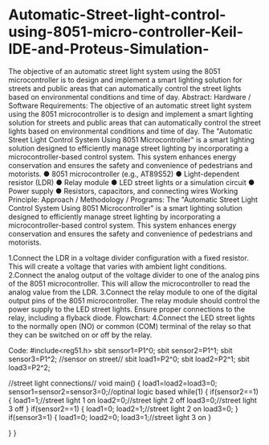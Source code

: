 # Automatic-Street-light-control-using-8051-micro-controller-Keil-IDE-and-Proteus-Simulation-
The objective of an automatic street light system using the 8051 microcontroller is  to design and implement a smart lighting solution for streets and public areas that  can automatically control the street lights based on environmental conditions and  time of day.
Abstract:
Hardware / Software Requirements:
   The objective of an automatic street light system using the 8051 microcontroller is
 to design and implement a smart lighting solution for streets and public areas that
 can automatically control the street lights based on environmental conditions and
 time of day.
 The "Automatic Street Light Control System Using 8051 Microcontroller" is a smart
 lighting solution designed to efficiently manage street lighting by incorporating a
 microcontroller-based control system. This system enhances energy conservation
 and ensures the safety and convenience of pedestrians and motorists.
 ● 8051 microcontroller (e.g., AT89S52)
● Light-dependent resistor (LDR)
● Relay module
● LED street lights or a simulation circuit
● Power supply
● Resistors, capacitors, and connecting wires
Working Principle:
Approach / Methodology / Programs:
 The "Automatic Street Light Control System Using 8051 Microcontroller" is a smart
 lighting solution designed to efficiently manage street lighting by incorporating a
 microcontroller-based control system. This system enhances energy conservation
 and ensures the safety and convenience of pedestrians and motorists.

  1.Connect the LDR in a voltage divider configuration with a fixed resistor. This will create a voltage that varies with ambient light conditions.
2.Connect the analog output of the voltage divider to one of the analog pins of the 8051 microcontroller. This will allow the microcontroller to read the analog value from the LDR.
3.Connect the relay module to one of the digital output pins of the 8051 microcontroller. The relay module should control the power supply to the LED street lights. Ensure proper connections to the relay, including a flyback diode.
 Flowchart:
4.Connect the LED street lights to the normally open (NO) or common (COM) terminal of the relay so that they can be switched on or off by the relay.



Code: #include<reg51.h> sbit sensor1=P1^0; sbit sensor2=P1^1; sbit sensor3=P1^2; //sensor on street// sbit load1=P2^0; sbit load2=P2^1; sbit load3=P2^2;

 //street light connections//
void main()
{
load1=load2=load3=0; sensor1=sensor2=sensor3=0;//optinal logic based while(1)
{
if(sensor2==1)
{
load1=1;//street light 1 on load2=0;//street light 2 off load3=0;//street light 3 off
}
if(sensor2==1)
{
load1=0;
load2=1;//street light 2 on
load3=0; }
if(sensor3=1) {
load1=0;
load2=0;
load3=1;//street light 3 on
}

 } }
